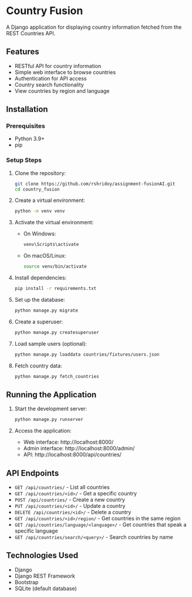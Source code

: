 # Country Fusion

A Django application for displaying country information fetched from the REST Countries API.

## Features

- RESTful API for country information
- Simple web interface to browse countries
- Authentication for API access
- Country search functionality 
- View countries by region and language

## Installation

### Prerequisites

- Python 3.9+
- pip

### Setup Steps

1. Clone the repository:
   ```bash
   git clone https://github.com/rshridoy/assignment-fusionAI.git
   cd country_fusion
   ```

2. Create a virtual environment:
   ```bash
   python -m venv venv
   ```

3. Activate the virtual environment:
   - On Windows:
     ```bash
     venv\Scripts\activate
     ```
   - On macOS/Linux:
     ```bash
     source venv/bin/activate
     ```

4. Install dependencies:
   ```bash
   pip install -r requirements.txt
   ```

5. Set up the database:
   ```bash
   python manage.py migrate
   ```

6. Create a superuser:
   ```bash
   python manage.py createsuperuser
   ```

7. Load sample users (optional):
   ```bash
   python manage.py loaddata countries/fixtures/users.json
   ```

8. Fetch country data:
   ```bash
   python manage.py fetch_countries
   ```

## Running the Application

1. Start the development server:
   ```bash
   python manage.py runserver
   ```

2. Access the application:
   - Web interface: http://localhost:8000/
   - Admin interface: http://localhost:8000/admin/
   - API: http://localhost:8000/api/countries/

## API Endpoints

- `GET /api/countries/` - List all countries
- `GET /api/countries/<id>/` - Get a specific country
- `POST /api/countries/` - Create a new country
- `PUT /api/countries/<id>/` - Update a country
- `DELETE /api/countries/<id>/` - Delete a country
- `GET /api/countries/<id>/region/` - Get countries in the same region
- `GET /api/countries/language/<language>/` - Get countries that speak a specific language
- `GET /api/countries/search/<query>/` - Search countries by name

## Technologies Used

- Django
- Django REST Framework
- Bootstrap
- SQLite (default database)
